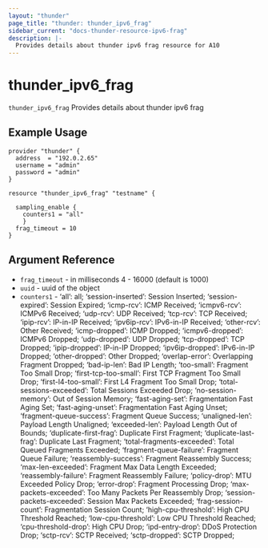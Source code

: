 ```yaml
---
layout: "thunder"
page_title: "thunder: thunder_ipv6_frag"
sidebar_current: "docs-thunder-resource-ipv6-frag"
description: |-
  Provides details about thunder ipv6 frag resource for A10
---
```


# thunder\_ipv6\_frag

`thunder_ipv6_frag` Provides details about thunder ipv6 frag
## Example Usage


```hcl
provider "thunder" {
  address  = "192.0.2.65"
  username = "admin"
  password = "admin"
}

resource "thunder_ipv6_frag" "testname" {

  sampling_enable {
    counters1 = "all"
    }
  frag_timeout = 10
}
```

## Argument Reference

* `frag_timeout` - in milliseconds 4 - 16000 (default is 1000)
* `uuid` - uuid of the object
* `counters1` - ‘all’: all; ‘session-inserted’: Session Inserted; ‘session-expired’: Session Expired; ‘icmp-rcv’: ICMP Received; ‘icmpv6-rcv’: ICMPv6 Received; ‘udp-rcv’: UDP Received; ‘tcp-rcv’: TCP Received; ‘ipip-rcv’: IP-in-IP Received; ‘ipv6ip-rcv’: IPv6-in-IP Received; ‘other-rcv’: Other Received; ‘icmp-dropped’: ICMP Dropped; ‘icmpv6-dropped’: ICMPv6 Dropped; ‘udp-dropped’: UDP Dropped; ‘tcp-dropped’: TCP Dropped; ‘ipip-dropped’: IP-in-IP Dropped; ‘ipv6ip-dropped’: IPv6-in-IP Dropped; ‘other-dropped’: Other Dropped; ‘overlap-error’: Overlapping Fragment Dropped; ‘bad-ip-len’: Bad IP Length; ‘too-small’: Fragment Too Small Drop; ‘first-tcp-too-small’: First TCP Fragment Too Small Drop; ‘first-l4-too-small’: First L4 Fragment Too Small Drop; ‘total-sessions-exceeded’: Total Sessions Exceeded Drop; ‘no-session-memory’: Out of Session Memory; ‘fast-aging-set’: Fragmentation Fast Aging Set; ‘fast-aging-unset’: Fragmentation Fast Aging Unset; ‘fragment-queue-success’: Fragment Queue Success; ‘unaligned-len’: Payload Length Unaligned; ‘exceeded-len’: Payload Length Out of Bounds; ‘duplicate-first-frag’: Duplicate First Fragment; ‘duplicate-last-frag’: Duplicate Last Fragment; ‘total-fragments-exceeded’: Total Queued Fragments Exceeded; ‘fragment-queue-failure’: Fragment Queue Failure; ‘reassembly-success’: Fragment Reassembly Success; ‘max-len-exceeded’: Fragment Max Data Length Exceeded; ‘reassembly-failure’: Fragment Reassembly Failure; ‘policy-drop’: MTU Exceeded Policy Drop; ‘error-drop’: Fragment Processing Drop; ‘max-packets-exceeded’: Too Many Packets Per Reassembly Drop; ‘session-packets-exceeded’: Session Max Packets Exceeded; ‘frag-session-count’: Fragmentation Session Count; ‘high-cpu-threshold’: High CPU Threshold Reached; ‘low-cpu-threshold’: Low CPU Threshold Reached; ‘cpu-threshold-drop’: High CPU Drop; ‘ipd-entry-drop’: DDoS Protection Drop; ‘sctp-rcv’: SCTP Received; ‘sctp-dropped’: SCTP Dropped;

